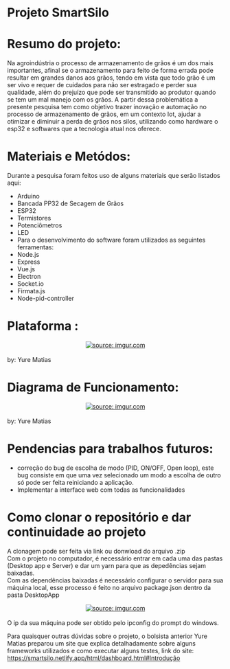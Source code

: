 # Projeto SmartSilo

# Resumo do projeto: 
Na agroindústria o processo de armazenamento de grãos é um dos mais importantes, 
afinal se o armazenamento para feito de forma errada pode resultar em grandes danos aos grãos, 
tendo em vista que todo grão é um ser vivo e requer de cuidados para não ser estragado e perder sua qualidade, 
além do prejuízo que pode ser transmitido ao produtor quando se tem um mal manejo com os grãos. 
A partir dessa problemática a presente pesquisa tem como objetivo trazer inovação e automação no processo de armazenamento de grãos, em um contexto Iot, ajudar a otimizar e diminuir a perda de grãos nos silos, 
utilizando como hardware o esp32 e softwares que a tecnologia atual nos oferece.

# Materiais e Metódos: 
Durante a pesquisa foram feitos uso de alguns materiais que serão listados aqui:
- Arduino
- Bancada PP32 de Secagem de Grãos
- ESP32
- Termistores
- Potenciômetros
- LED
- Para o desenvolvimento do software foram utilizados as seguintes ferramentas:
- Node.js
- Express
- Vue.js
- Electron
- Socket.io
- Firmata.js
- Node-pid-controller

# Plataforma :

<center> <a href="https://imgur.com/TWrZbz4"><img src="https://i.imgur.com/TWrZbz4.gif" title="source: imgur.com" /></a> </center> <br/>
by: Yure Matias

# Diagrama de Funcionamento: 

<center> <a href="https://imgur.com/0jKsQM9"><img src="https://i.imgur.com/0jKsQM9.png" title="source: imgur.com" /></a> </center> <br/>
by: Yure Matias

# Pendencias para trabalhos futuros:

- correção do bug de escolha de modo (PID, ON/OFF, Open loop), este bug consiste em que uma vez selecionado um modo a escolha de outro só pode ser feita reiniciando a aplicação.
- Implementar a interface web com todas as funcionalidades

# Como clonar o repositório e dar continuidade ao projeto

A clonagem pode ser feita via link ou donwload do arquivo .zip <br/>
Com o projeto no computador, é necessário entrar em cada uma das pastas (Desktop app e Server) e dar um yarn para que as depedências sejam baixadas. <br/>
Com as dependências baixadas é necessário configurar o servidor para sua máquina local, esse processo é feito no arquivo package.json dentro da pasta DesktopApp <br/>

<center> <a href="https://imgur.com/y2hEjv0"><img src="https://i.imgur.com/y2hEjv0.png" title="source: imgur.com" /></a> </center> <br/>
O ip da sua máquina pode ser obtido pelo ipconfig do prompt do windows.

Para quaisquer outras dúvidas sobre o projeto, o bolsista anterior Yure Matias preparou um site que explica detalhadamente sobre alguns frameworks utilizados e como executar alguns testes, link do site: https://smartsilo.netlify.app/html/dashboard.html#Introdução 


